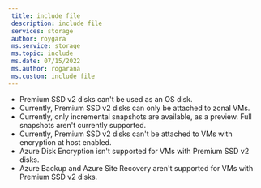 ```yaml
---
 title: include file
 description: include file
 services: storage
 author: roygara
 ms.service: storage
 ms.topic: include
 ms.date: 07/15/2022
 ms.author: rogarana
 ms.custom: include file
---
```

- Premium SSD v2 disks can't be used as an OS disk.
- Currently, Premium SSD v2 disks can only be attached to zonal VMs.
- Currently, only incremental snapshots are available, as a preview. Full snapshots aren't currently supported.
- Currently, Premium SSD v2 disks can't be attached to VMs with encryption at host enabled.
- Azure Disk Encryption isn't supported for VMs with Premium SSD v2 disks.
- Azure Backup and Azure Site Recovery aren't supported for VMs with Premium SSD v2 disks. 